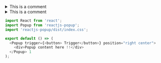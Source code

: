 <details><summary>This is a comment</summary>npm install reactjs-popup --save</details>

<details><summary>This is a comment</summary>yarn add reactjs-popup</details>


```javascript
import React from 'react';
import Popup from 'reactjs-popup';
import 'reactjs-popup/dist/index.css';

export default () => (
  <Popup trigger={<button> Trigger</button>} position="right center">
    <div>Popup content here !!</div>
  </Popup> 1 
);
